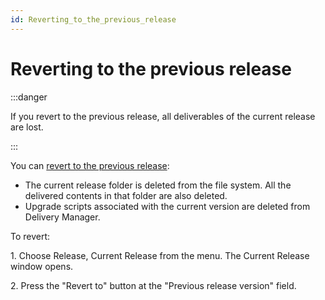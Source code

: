 ```yaml
---
id: Reverting_to_the_previous_release
---
```


# Reverting to the previous release


:::danger

If you revert to the previous release, all deliverables of the current release are lost.

:::

You can [revert to the previous release](/docs/Continuous_delivery/Understanding_USoft_Delivery_Manager/Release_trees.md):

- The current release folder is deleted from the file system. All the delivered contents in that folder are also deleted.
- Upgrade scripts associated with the current version are deleted from Delivery Manager.

To revert:

1. Choose Release, Current Release from the menu. The Current Release window opens.

2. Press the "Revert to" button at the "Previous release version" field.